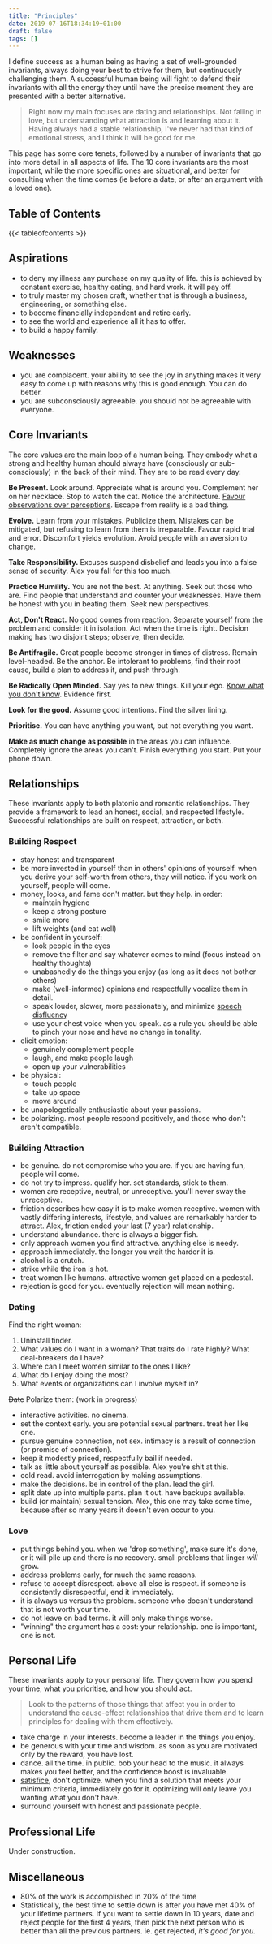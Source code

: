 ```yaml
---
title: "Principles"
date: 2019-07-16T18:34:19+01:00
draft: false
tags: []
---
```


I define success as a human being as having a set of well-grounded invariants,
always doing your best to strive for them, but continuously challenging them.
A successful human being will fight to defend their invariants with all the
energy they until have the precise moment they are presented with a better
alternative.

> Right now my main focuses are dating and relationships. Not falling in love,
  but understanding what attraction is and learning about it. Having always 
  had a stable relationship, I've never had that kind of emotional stress, 
  and I think it will be good for me.
  
This page has some core tenets, followed by a number of invariants that go
into more detail in all aspects of life. The 10 core invariants are the most 
important, while the more specific ones are situational, and better for 
consulting when the time comes (ie before a date, or after an argument with 
a loved one).
  
## Table of Contents

{{< tableofcontents >}}

## Aspirations
 
- to deny my illness any purchase on my quality of life. this is achieved by
  constant exercise, healthy eating, and hard work. it will pay off.
- to truly master my chosen craft, whether that is through a business, 
  engineering, or something else.
- to become financially independent and retire early.
- to see the world and experience all it has to offer.
- to build a happy family.

## Weaknesses
 
- you are complacent. your ability to see the joy in anything makes it very easy to
  come up with reasons why this is good enough. You can do better.
- you are subconsciously agreeable. you should not be agreeable with everyone.

## Core Invariants

The core values are the main loop of a human being. They embody what a strong
and healthy human should always have (consciously or sub-consciously) in the
back of their mind. They are to be read every day.

**Be Present.** Look around. Appreciate what is around you. Complement her on
her necklace. Stop to watch the cat. Notice the architecture. [Favour observations 
over perceptions](https://www.diplateevo.com/perception-vs-observation/). 
Escape from reality is a bad thing.

**Evolve.** Learn from your mistakes. Publicize them. Mistakes can be mitigated,
but refusing to learn from them is irreparable. Favour rapid trial and error. 
Discomfort yields evolution. Avoid people with an aversion to change.

**Take Responsibility.** Excuses suspend disbelief and leads you into a
false sense of security. Alex you fall for this too much.

**Practice Humility.** You are not the best. At anything. Seek out those who
are. Find people that understand and counter your weaknesses. Have them be 
honest with you in beating them. Seek new perspectives.

**Act, Don't React.** No good comes from reaction. Separate yourself from the
problem and consider it in isolation. Act when the time is right. Decision 
making has two disjoint steps; observe, then decide.

**Be Antifragile.** Great people become stronger in times of distress. Remain
level-headed. Be the anchor. Be intolerant to problems, find their root cause, 
build a plan to address it, and push through.

**Be Radically Open Minded.** Say yes to new things. Kill your ego. [Know what
you don't know](https://en.wikipedia.org/wiki/Dunning%E2%80%93Kruger_effect).
Evidence first.

**Look for the good.** Assume good intentions. Find the silver lining.

**Prioritise.** You can have anything you want, but not everything you want.

**Make as much change as possible** in the areas you can influence. Completely 
ignore the areas you can't. Finish everything you start. Put your phone down.

## Relationships

These invariants apply to both platonic and romantic relationships. They provide
a framework to lead an honest, social, and respected lifestyle. Successful 
relationships are built on respect, attraction, or both.

### Building Respect

- stay honest and transparent
- be more invested in yourself than in others' opinions of yourself. when you derive your
  self-worth from others, they will notice. if you work on yourself, people will come.
- money, looks, and fame don't matter. but they help. in order:
  - maintain hygiene
  - keep a strong posture
  - smile more
  - lift weights (and eat well)
- be confident in yourself:
  - look people in the eyes
  - remove the filter and say whatever comes to mind (focus instead on healthy thoughts)
  - unabashedly do the things you enjoy (as long as it does not bother others)
  - make (well-informed) opinions and respectfully vocalize them in detail.
  - speak louder, slower, more passionately, and minimize [speech disfluency](https://en.wikipedia.org/wiki/Speech_disfluency)
  - use your chest voice when you speak. as a rule you should be able to pinch your nose
  and have no change in tonality.
- elicit emotion:
  - genuinely complement people
  - laugh, and make people laugh
  - open up your vulnerabilities
- be physical:
  - touch people
  - take up space
  - move around
- be unapologetically enthusiastic about your passions.
- be polarizing. most people respond positively, and those who don't aren't compatible.
  
### Building Attraction

- be genuine. do not compromise who you are. if you are having fun, people will come.
- do not try to impress. qualify her. set standards, stick to them.
- women are receptive, neutral, or unreceptive. you'll never sway the unreceptive.
- friction describes how easy it is to make women receptive. women with vastly
differing interests, lifestyle, and values are remarkably harder to attract. 
Alex, friction ended your last (7 year) relationship.
- understand abundance. there is always a bigger fish.
- only approach women you find attractive. anything else is needy.
- approach immediately. the longer you wait the harder it is.
- alcohol is a crutch.
- strike while the iron is hot.
- treat women like humans. attractive women get placed on a pedestal.
- rejection is good for you. eventually rejection will mean nothing.

### Dating

Find the right woman:

1. Uninstall tinder.
2. What values do I want in a woman? That traits do I rate highly? What deal-breakers do I have?
3. Where can I meet women similar to the ones I like?
4. What do I enjoy doing the most?
5. What events or organizations can I involve myself in?

~~Date~~ Polarize them: (work in progress)

- interactive activities. no cinema.
- set the context early. you are potential sexual partners. treat her like one.
- pursue genuine connection, not sex. intimacy is a result of connection (or promise of connection).
- keep it modestly priced, respectfully bail if needed.
- talk as little about yourself as possible. Alex you're shit at this.
- cold read. avoid interrogation by making assumptions.
- make the decisions. be in control of the plan. lead the girl.
- split date up into multiple parts. plan it out. have backups available.
- build (or maintain) sexual tension. Alex, this one may take some time, because after so many
  years it doesn't even occur to you.

### Love

- put things behind you. when we 'drop something', make sure it's done, or it 
  will pile up and there is no recovery. small problems that linger _will_ grow.
- address problems early, for much the same reasons.
- refuse to accept disrespect. above all else is respect. if someone is
  consistently disrespectful, end it immediately.
- it is always us versus the problem. someone who doesn't understand that is not worth your time.
- do not leave on bad terms. it will only make things worse.
- "winning" the argument has a cost: your relationship. one is important, one is not.

## Personal Life

These invariants apply to your personal life. They govern how you spend your time, what you
prioritise, and how you should act.

> Look to the patterns of those things that affect you in order to understand 
the cause-effect relationships that drive them and to learn principles for 
dealing with them effectively.

- take charge in your interests. become a leader in the things you enjoy.
- be generous with your time and wisdom. as soon as you are motivated only by the
  reward, you have lost.
- dance. all the time. in public. bob your head to the music. it always makes you feel better,
  and the confidence boost is invaluable.
- [satisfice](https://en.wikipedia.org/wiki/Satisficing), don't optimize. when you
  find a solution that meets your minimum criteria, immediately go for it. 
  optimizing will only leave you wanting what you don't have.
- surround yourself with honest and passionate people.

## Professional Life

Under construction.

## Miscellaneous

- 80% of the work is accomplished in 20% of the time
- Statistically, the best time to settle down is after you have met 40% of 
  your lifetime partners. If you want to settle down in 10 years, date and
  reject people for the first 4 years, then pick the next person who is better 
  than all the previous partners. ie. get rejected, *it's good for you.*
